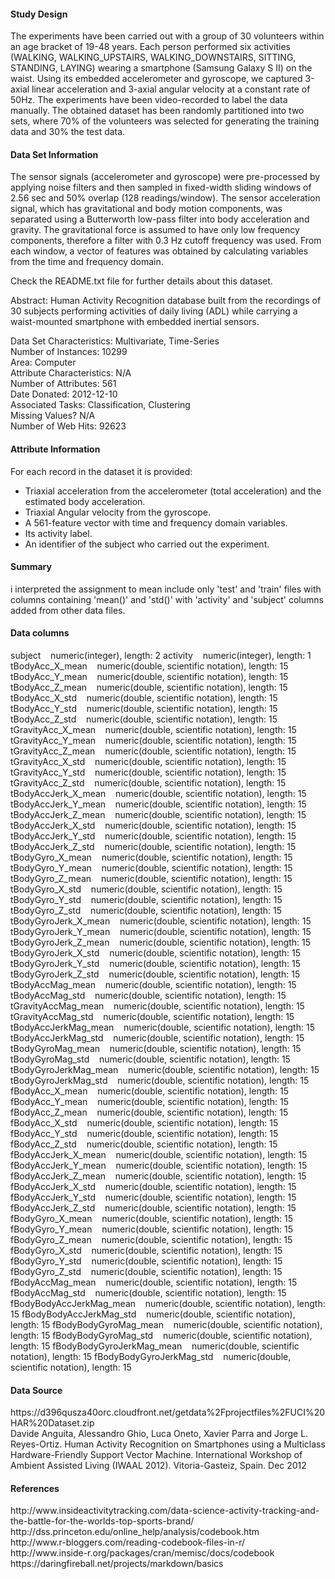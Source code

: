 
<h4>Study Design</h4>  
The experiments have been carried out with a group of 30 volunteers within an age bracket of 19-48 years. Each person performed six activities (WALKING, WALKING_UPSTAIRS, WALKING_DOWNSTAIRS, SITTING, STANDING, LAYING) wearing a smartphone (Samsung Galaxy S II) on the waist. Using its embedded accelerometer and gyroscope, we captured 3-axial linear acceleration and 3-axial angular velocity at a constant rate of 50Hz. The experiments have been video-recorded to label the data manually. The obtained dataset has been randomly partitioned into two sets, where 70% of the volunteers was selected for generating the training data and 30% the test data.

<h4>Data Set Information</h4>
The sensor signals (accelerometer and gyroscope) were pre-processed by applying noise filters and then sampled in fixed-width sliding windows of 2.56 sec and 50% overlap (128 readings/window). The sensor acceleration signal, which has gravitational and body motion components, was separated using a Butterworth low-pass filter into body acceleration and gravity. The gravitational force is assumed to have only low frequency components, therefore a filter with 0.3 Hz cutoff frequency was used. From each window, a vector of features was obtained by calculating variables from the time and frequency domain.

Check the README.txt file for further details about this dataset.

Abstract: Human Activity Recognition database built from the recordings of 30 subjects performing activities of daily living (ADL) while carrying a waist-mounted smartphone with embedded inertial sensors.
	

Data Set Characteristics: Multivariate, Time-Series<br/>
Number of Instances: 10299<br/>
Area: Computer<br/>
Attribute Characteristics: N/A<br/>
Number of Attributes: 561<br/>
Date Donated: 2012-12-10<br/>
Associated Tasks: Classification, Clustering<br/>
Missing Values? N/A<br/>
Number of Web Hits: 92623<br/>

<h4/>Attribute Information</h4>

For each record in the dataset it is provided:
- Triaxial acceleration from the accelerometer (total acceleration) and the estimated body acceleration.
- Triaxial Angular velocity from the gyroscope.
- A 561-feature vector with time and frequency domain variables.
- Its activity label.
- An identifier of the subject who carried out the experiment. 
 

<h4>Summary</h4>  
i interpreted the assignment to mean include only 'test' and 'train' files with columns containing
'mean()' and 'std()' with 'activity' and 'subject' columns added from other data files.
 

<h4>Data columns</h4>  
 subject&nbsp;&nbsp;&nbsp;&nbsp;numeric(integer), length: 2  
 activity&nbsp;&nbsp;&nbsp;&nbsp;numeric(integer), length: 1  
 tBodyAcc_X_mean&nbsp;&nbsp;&nbsp;&nbsp;numeric(double, scientific notation), length: 15  
 tBodyAcc_Y_mean&nbsp;&nbsp;&nbsp;&nbsp;numeric(double, scientific notation), length: 15  
 tBodyAcc_Z_mean&nbsp;&nbsp;&nbsp;&nbsp;numeric(double, scientific notation), length: 15  
 tBodyAcc_X_std&nbsp;&nbsp;&nbsp;&nbsp;numeric(double, scientific notation), length: 15  
 tBodyAcc_Y_std&nbsp;&nbsp;&nbsp;&nbsp;numeric(double, scientific notation), length: 15  
 tBodyAcc_Z_std&nbsp;&nbsp;&nbsp;&nbsp;numeric(double, scientific notation), length: 15  
 tGravityAcc_X_mean&nbsp;&nbsp;&nbsp;&nbsp;numeric(double, scientific notation), length: 15  
 tGravityAcc_Y_mean&nbsp;&nbsp;&nbsp;&nbsp;numeric(double, scientific notation), length: 15  
 tGravityAcc_Z_mean&nbsp;&nbsp;&nbsp;&nbsp;numeric(double, scientific notation), length: 15  
 tGravityAcc_X_std&nbsp;&nbsp;&nbsp;&nbsp;numeric(double, scientific notation), length: 15  
 tGravityAcc_Y_std&nbsp;&nbsp;&nbsp;&nbsp;numeric(double, scientific notation), length: 15  
 tGravityAcc_Z_std&nbsp;&nbsp;&nbsp;&nbsp;numeric(double, scientific notation), length: 15  
 tBodyAccJerk_X_mean&nbsp;&nbsp;&nbsp;&nbsp;numeric(double, scientific notation), length: 15  
 tBodyAccJerk_Y_mean&nbsp;&nbsp;&nbsp;&nbsp;numeric(double, scientific notation), length: 15  
 tBodyAccJerk_Z_mean&nbsp;&nbsp;&nbsp;&nbsp;numeric(double, scientific notation), length: 15  
 tBodyAccJerk_X_std&nbsp;&nbsp;&nbsp;&nbsp;numeric(double, scientific notation), length: 15  
 tBodyAccJerk_Y_std&nbsp;&nbsp;&nbsp;&nbsp;numeric(double, scientific notation), length: 15  
 tBodyAccJerk_Z_std&nbsp;&nbsp;&nbsp;&nbsp;numeric(double, scientific notation), length: 15  
 tBodyGyro_X_mean&nbsp;&nbsp;&nbsp;&nbsp;numeric(double, scientific notation), length: 15  
 tBodyGyro_Y_mean&nbsp;&nbsp;&nbsp;&nbsp;numeric(double, scientific notation), length: 15  
 tBodyGyro_Z_mean&nbsp;&nbsp;&nbsp;&nbsp;numeric(double, scientific notation), length: 15  
 tBodyGyro_X_std&nbsp;&nbsp;&nbsp;&nbsp;numeric(double, scientific notation), length: 15  
 tBodyGyro_Y_std&nbsp;&nbsp;&nbsp;&nbsp;numeric(double, scientific notation), length: 15  
 tBodyGyro_Z_std&nbsp;&nbsp;&nbsp;&nbsp;numeric(double, scientific notation), length: 15  
 tBodyGyroJerk_X_mean&nbsp;&nbsp;&nbsp;&nbsp;numeric(double, scientific notation), length: 15  
 tBodyGyroJerk_Y_mean&nbsp;&nbsp;&nbsp;&nbsp;numeric(double, scientific notation), length: 15  
 tBodyGyroJerk_Z_mean&nbsp;&nbsp;&nbsp;&nbsp;numeric(double, scientific notation), length: 15  
 tBodyGyroJerk_X_std&nbsp;&nbsp;&nbsp;&nbsp;numeric(double, scientific notation), length: 15  
 tBodyGyroJerk_Y_std&nbsp;&nbsp;&nbsp;&nbsp;numeric(double, scientific notation), length: 15  
 tBodyGyroJerk_Z_std&nbsp;&nbsp;&nbsp;&nbsp;numeric(double, scientific notation), length: 15  
 tBodyAccMag_mean&nbsp;&nbsp;&nbsp;&nbsp;numeric(double, scientific notation), length: 15  
 tBodyAccMag_std&nbsp;&nbsp;&nbsp;&nbsp;numeric(double, scientific notation), length: 15  
 tGravityAccMag_mean&nbsp;&nbsp;&nbsp;&nbsp;numeric(double, scientific notation), length: 15  
 tGravityAccMag_std&nbsp;&nbsp;&nbsp;&nbsp;numeric(double, scientific notation), length: 15  
 tBodyAccJerkMag_mean&nbsp;&nbsp;&nbsp;&nbsp;numeric(double, scientific notation), length: 15  
 tBodyAccJerkMag_std&nbsp;&nbsp;&nbsp;&nbsp;numeric(double, scientific notation), length: 15  
 tBodyGyroMag_mean&nbsp;&nbsp;&nbsp;&nbsp;numeric(double, scientific notation), length: 15  
 tBodyGyroMag_std&nbsp;&nbsp;&nbsp;&nbsp;numeric(double, scientific notation), length: 15  
 tBodyGyroJerkMag_mean&nbsp;&nbsp;&nbsp;&nbsp;numeric(double, scientific notation), length: 15  
 tBodyGyroJerkMag_std&nbsp;&nbsp;&nbsp;&nbsp;numeric(double, scientific notation), length: 15  
 fBodyAcc_X_mean&nbsp;&nbsp;&nbsp;&nbsp;numeric(double, scientific notation), length: 15  
 fBodyAcc_Y_mean&nbsp;&nbsp;&nbsp;&nbsp;numeric(double, scientific notation), length: 15  
 fBodyAcc_Z_mean&nbsp;&nbsp;&nbsp;&nbsp;numeric(double, scientific notation), length: 15  
 fBodyAcc_X_std&nbsp;&nbsp;&nbsp;&nbsp;numeric(double, scientific notation), length: 15  
 fBodyAcc_Y_std&nbsp;&nbsp;&nbsp;&nbsp;numeric(double, scientific notation), length: 15  
 fBodyAcc_Z_std&nbsp;&nbsp;&nbsp;&nbsp;numeric(double, scientific notation), length: 15  
 fBodyAccJerk_X_mean&nbsp;&nbsp;&nbsp;&nbsp;numeric(double, scientific notation), length: 15  
 fBodyAccJerk_Y_mean&nbsp;&nbsp;&nbsp;&nbsp;numeric(double, scientific notation), length: 15  
 fBodyAccJerk_Z_mean&nbsp;&nbsp;&nbsp;&nbsp;numeric(double, scientific notation), length: 15  
 fBodyAccJerk_X_std&nbsp;&nbsp;&nbsp;&nbsp;numeric(double, scientific notation), length: 15  
 fBodyAccJerk_Y_std&nbsp;&nbsp;&nbsp;&nbsp;numeric(double, scientific notation), length: 15  
 fBodyAccJerk_Z_std&nbsp;&nbsp;&nbsp;&nbsp;numeric(double, scientific notation), length: 15  
 fBodyGyro_X_mean&nbsp;&nbsp;&nbsp;&nbsp;numeric(double, scientific notation), length: 15  
 fBodyGyro_Y_mean&nbsp;&nbsp;&nbsp;&nbsp;numeric(double, scientific notation), length: 15  
 fBodyGyro_Z_mean&nbsp;&nbsp;&nbsp;&nbsp;numeric(double, scientific notation), length: 15  
 fBodyGyro_X_std&nbsp;&nbsp;&nbsp;&nbsp;numeric(double, scientific notation), length: 15  
 fBodyGyro_Y_std&nbsp;&nbsp;&nbsp;&nbsp;numeric(double, scientific notation), length: 15  
 fBodyGyro_Z_std&nbsp;&nbsp;&nbsp;&nbsp;numeric(double, scientific notation), length: 15  
 fBodyAccMag_mean&nbsp;&nbsp;&nbsp;&nbsp;numeric(double, scientific notation), length: 15  
 fBodyAccMag_std&nbsp;&nbsp;&nbsp;&nbsp;numeric(double, scientific notation), length: 15  
 fBodyBodyAccJerkMag_mean&nbsp;&nbsp;&nbsp;&nbsp;numeric(double, scientific notation), length: 15  
 fBodyBodyAccJerkMag_std&nbsp;&nbsp;&nbsp;&nbsp;numeric(double, scientific notation), length: 15  
 fBodyBodyGyroMag_mean&nbsp;&nbsp;&nbsp;&nbsp;numeric(double, scientific notation), length: 15  
 fBodyBodyGyroMag_std&nbsp;&nbsp;&nbsp;&nbsp;numeric(double, scientific notation), length: 15  
 fBodyBodyGyroJerkMag_mean&nbsp;&nbsp;&nbsp;&nbsp;numeric(double, scientific notation), length: 15  
 fBodyBodyGyroJerkMag_std&nbsp;&nbsp;&nbsp;&nbsp;numeric(double, scientific notation), length: 15  



<h4>Data Source</h4>  
https://d396qusza40orc.cloudfront.net/getdata%2Fprojectfiles%2FUCI%20HAR%20Dataset.zip<br/>
Davide Anguita, Alessandro Ghio, Luca Oneto, Xavier Parra and Jorge L. Reyes-Ortiz. Human Activity Recognition on Smartphones using a Multiclass Hardware-Friendly Support Vector Machine. International Workshop of Ambient Assisted Living (IWAAL 2012). Vitoria-Gasteiz, Spain. Dec 2012
  
<h4>References</h4>  
http://www.insideactivitytracking.com/data-science-activity-tracking-and-the-battle-for-the-worlds-top-sports-brand/<br/>
http://dss.princeton.edu/online_help/analysis/codebook.htm<br/>
http://www.r-bloggers.com/reading-codebook-files-in-r/<br/>
http://www.inside-r.org/packages/cran/memisc/docs/codebook<br/>
https://daringfireball.net/projects/markdown/basics<br/>
  
  
